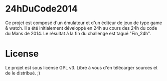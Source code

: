 24hDuCode2014
=============

Ce projet est composé d'un émulateur et d'un éditeur de jeux de type game & watch.
Il a été initialement développé en 24h au cours des 24h du code du Mans de 2014.
Le résultat à la fin du challenge est tagué "Fin_24h".

License
=======
Le projet est sous license GPL v3. Libre à vous d'en télécarger sources et de le distribué. ;)
